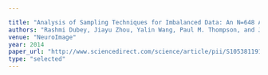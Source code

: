 ```yaml
---

title: "Analysis of Sampling Techniques for Imbalanced Data: An N=648 ADNI Study."
authors: "Rashmi Dubey, Jiayu Zhou, Yalin Wang, Paul M. Thompson, and Jieping Ye"
venue: "NeuroImage"
year: 2014
paper_url: "http://www.sciencedirect.com/science/article/pii/S1053811913010161"
type: "selected"
---
```

